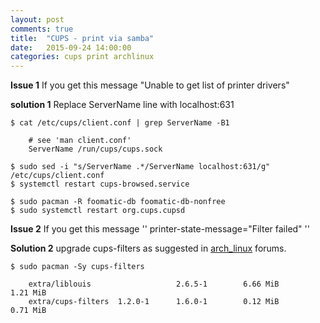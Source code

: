 ```yaml
---
layout: post
comments: true
title:  "CUPS - print via samba"
date:   2015-09-24 14:00:00
categories: cups print archlinux
---
```


**Issue 1**
If you get this message "Unable to get list of printer drivers"

**solution 1**
Replace ServerName line with localhost:631

    $ cat /etc/cups/client.conf | grep ServerName -B1

        # see 'man client.conf'
        ServerName /run/cups/cups.sock 

    $ sudo sed -i "s/ServerName .*/ServerName localhost:631/g" /etc/cups/client.conf
    $ systemctl restart cups-browsed.service

    $ sudo pacman -R foomatic-db foomatic-db-nonfree
    $ sudo systemctl restart org.cups.cupsd

**Issue 2**
If you get this message '' printer-state-message="Filter failed" ''

**Solution 2**
upgrade cups-filters as suggested in [arch_linux] forums. 

    $ sudo pacman -Sy cups-filters
        
        extra/liblouis                   2.6.5-1        6.66 MiB       1.21 MiB
        extra/cups-filters  1.2.0-1      1.6.0-1        0.12 MiB       0.71 MiB


[arch_linux]: <[https://bbs.archlinux.org/viewtopic.php?id=179572>

